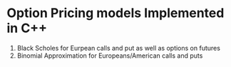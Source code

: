 # Option Pricing models Implemented in C++

1. Black Scholes for Eurpean calls and put as well as options on futures
2. Binomial Approximation for Europeans/American calls and puts

